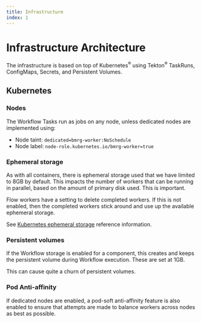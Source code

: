 ```yaml
---
title: Infrastructure
index: 1
---
```


# Infrastructure Architecture

The infrastructure is based on top of Kubernetes<sup>®</sup> using Tekton<sup>®</sup> TaskRuns, ConfigMaps, Secrets, and Persistent Volumes.

## Kubernetes

### Nodes

The Workflow Tasks run as jobs on any node, unless dedicated nodes are implemented using:

- Node taint: `dedicated=bmrg-worker:NoSchedule`
- Node label: `node-role.kubernetes.io/bmrg-worker=true`

### Ephemeral storage

As with all containers, there is ephemeral storage used that we have limited to 8GB by default. This impacts the number of workers that can be running in parallel, based on the amount of primary disk used. This is important.

Flow workers have a setting to delete completed workers. If this is not enabled, then the completed workers stick around and use up the available ephemeral storage.

See [Kubernetes ephemeral storage](https://kubernetes.io/docs/concepts/configuration/manage-compute-resources-container/#local-ephemeral-storage) reference information.

### Persistent volumes

If the Workflow storage is enabled for a component, this creates and keeps the persistent volume during Workflow execution. These are set at 1GB.

This can cause quite a churn of persistent volumes.

### Pod Anti-affinity

If dedicated nodes are enabled, a pod-soft anti-affinity feature is also enabled to ensure that attempts are made to balance workers across nodes as best as possible.
